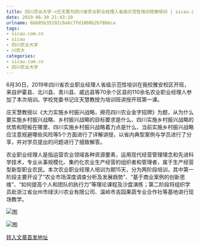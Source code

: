```yaml
---
title: 四川农业大学->庄天慧为四川省农业职业经理人省级示范性培训班做培训 | sicau.com.cn
date: 2019-06-30 21:43:10
urlname: 6b605b35192c9a6c7fd1008b2b78b6ca
tags: 
- sicau.com.cn
- sicau
- 四川农业大学
- 川农大
categories:
- sicau.com.cn
- 四川农业大学
---
```



6月30日，2019年四川省农业职业经理人省级示范性培训在我校雅安校区开班，来自炉霍县、北川县、青川县、威远县等70余个区县的110余名农业职业经理人参加了本次培训。学校党委书记庄天慧教授为培训班讲授开班第一课。

庄天慧教授以《大力实施乡村振兴战略，擦亮四川农业金字招牌》为题，从为什么要实施乡村振兴战略、乡村振兴战略的目标要求是什么、四川实施乡村振兴战略的优势和短板在哪里、四川实施乡村振兴战略着力点是什么、当前实施乡村振兴战略应注意规避哪些风险等5个方面进行了详解讲授，以省内典型案例与学员进行了分享，并对学员提出的问题进行了细致解答。

农业职业经理人是指运营农业领域各种资源要素，运用现代经营管理理念和先进科学技术，专业从事规模化、集约化农业生产经营的组织者和管理者，属于生产经营型新型职业农民。本次农业职业经理人培训为期15天，分为两阶段培训，其中第一阶段主要开设了“农业市场深度调查分析及发展趋势”、“基于商业案例的创新思维”、“如何提高个人和团队的执行力”等理论课程及沙盘演练；第二阶段将组织学员赴浙江省台州市绿沃川农业有限公司、温岭市吉园果蔬专业合作社等基地进行现场教学。



![图](https://news.sicau.edu.cn/__local/5/18/AE/12110AAC54B339A45E7B8293C04_AE70724D_71B9.jpg)

![图](https://news.sicau.edu.cn/__local/6/94/7D/2C069174728210C344196546A5A_F112901B_6288.jpg)

[转入文章首发地址](https://news.sicau.edu.cn/info/1078/52364.htm)